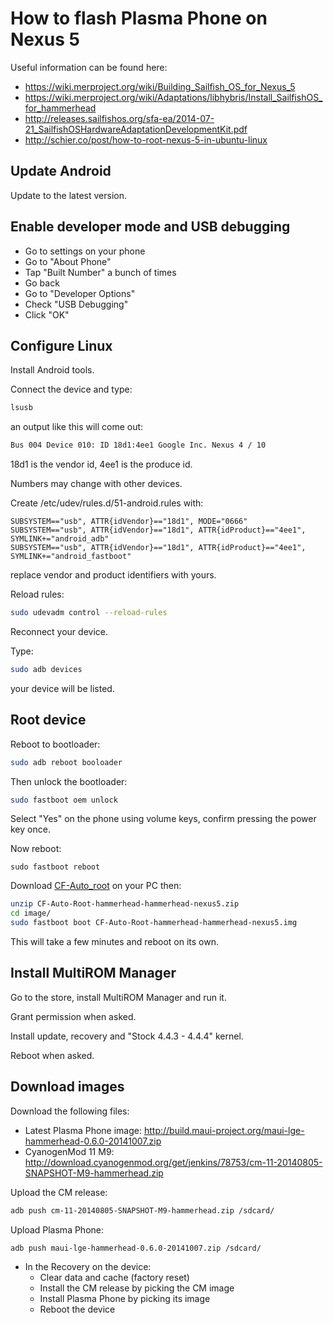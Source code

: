 How to flash Plasma Phone on Nexus 5
====================================

Useful information can be found here:

* https://wiki.merproject.org/wiki/Building_Sailfish_OS_for_Nexus_5
* https://wiki.merproject.org/wiki/Adaptations/libhybris/Install_SailfishOS_for_hammerhead
* http://releases.sailfishos.org/sfa-ea/2014-07-21_SailfishOSHardwareAdaptationDevelopmentKit.pdf
* http://schier.co/post/how-to-root-nexus-5-in-ubuntu-linux

## Update Android

Update to the latest version.

## Enable developer mode and USB debugging

* Go to settings on your phone
* Go to "About Phone"
* Tap "Built Number" a bunch of times
* Go back
* Go to "Developer Options"
* Check "USB Debugging"
* Click "OK"

## Configure Linux

Install Android tools.

Connect the device and type:

```sh
lsusb
```

an output like this will come out:

```sh
Bus 004 Device 010: ID 18d1:4ee1 Google Inc. Nexus 4 / 10
```

18d1 is the vendor id, 4ee1 is the produce id.

Numbers may change with other devices.

Create /etc/udev/rules.d/51-android.rules with:

```
SUBSYSTEM=="usb", ATTR{idVendor}=="18d1", MODE="0666"
SUBSYSTEM=="usb", ATTR{idVendor}=="18d1", ATTR{idProduct}=="4ee1", SYMLINK+="android_adb"
SUBSYSTEM=="usb", ATTR{idVendor}=="18d1", ATTR{idProduct}=="4ee1", SYMLINK+="android_fastboot"
```

replace vendor and product identifiers with yours.

Reload rules:

```sh
sudo udevadm control --reload-rules
```

Reconnect your device.

Type:

```sh
sudo adb devices
```

your device will be listed.

## Root device

Reboot to bootloader:

```sh
sudo adb reboot booloader
```

Then unlock the bootloader:

```sh
sudo fastboot oem unlock
```

Select "Yes" on the phone using volume keys, confirm pressing the power key once.

Now reboot:

```
sudo fastboot reboot
```

Download [CF-Auto_root](http://download.chainfire.eu/363/CF-Root/CF-Auto-Root/CF-Auto-Root-hammerhead-hammerhead-nexus5.zip)
on your PC then:

```sh
unzip CF-Auto-Root-hammerhead-hammerhead-nexus5.zip
cd image/
sudo fastboot boot CF-Auto-Root-hammerhead-hammerhead-nexus5.img
```

This will take a few minutes and reboot on its own.

## Install MultiROM Manager

Go to the store, install MultiROM Manager and run it.

Grant permission when asked.

Install update, recovery and "Stock 4.4.3 - 4.4.4" kernel.

Reboot when asked.

## Download images

Download the following files:

* Latest Plasma Phone image: http://build.maui-project.org/maui-lge-hammerhead-0.6.0-20141007.zip
* CyanogenMod 11 M9: http://download.cyanogenmod.org/get/jenkins/78753/cm-11-20140805-SNAPSHOT-M9-hammerhead.zip

Upload the CM release:

```sh
adb push cm-11-20140805-SNAPSHOT-M9-hammerhead.zip /sdcard/
```

Upload Plasma Phone:

```sh
adb push maui-lge-hammerhead-0.6.0-20141007.zip /sdcard/
```

* In the Recovery on the device:
  - Clear data and cache (factory reset)
  - Install the CM release by picking the CM image
  - Install Plasma Phone by picking its image
  - Reboot the device
